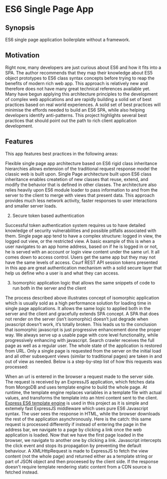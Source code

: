 
# ES6 Single Page App
## Synopsis
ES6 single page application boilerplate without a framework.
## Motivation
Right now, many developers are just curious about ES6 and how it fits into a SPA. The author recommends that they map their knowledge about ES5 object prototypes to ES6 class syntax concepts before trying to reap the benefits of modern rich web app. This approach is relatively new and therefore does not have many great technical references available yet. Many have begun applying this architecture principles to the development of complex web applications and are rapidly building a solid set of best practices based on real world experiences. A solid set of best practices will minimise the effords needed to build an ES6 SPA, while also helping developers identify anti-patterns. This project highlights several best practices that should point out the path to rich client application development.
## Features
This app features best practices in the following areas:

Flexible single page app architecture based on ES6 rigid class inheritance hierarchies allows extension of the traditional request response model the classic web is built upon. Single Page architecture built upon ES6 class inheritance enables createtion of new classes that reuse, extend, and modify the behavior that is defined in other classes. The architecture also relies heavily upon ES6 module loader to pass information to and from the server to the client to merge with views that present data. This approach provides much less network activity, faster responses to user interactions and smaller server loads.

2. Secure token based authentication

  Successful token authentication system requires us to have detailed knowledge of security vulnerabilities and possible pitfalls associated with them. Single page app tend to have a complex structure: logged in view, the logged out view, or the restricted view. A basic example of this is when a user navigates to an app home address, based on if he is logged in or not, he is served with an account or login view content under the same url. It all comes down to access control. Users get the same app but they may not have the same levels of access. Csurf REST API session tokens presented in this app are great authentication mechanism with a solid secure layer that help us define who a user is and what they can access. 
  
3. Isomorphic application logic that allows the same snippets of code to run both in the server and the client

  The process described above illustrates concept of isomorphic application which is usually sold as a high performance solution for loading time in single page applications. It allows the same logic to applied both in the server and the client and gracefully extends SPA concept. A SPA that does not render on the server (isn’t isomorphic) doesn’t just degrade when javascript doesn’t work, it’s totally broken. This leads us to the conclusion that isomorphic javascript is just progressive enhancement done the proper way. We always serve up a usable page with core level functionality, while progressively enhancing with javascript. Search crawler receives the full page as well as a regular user. The whole state of the application is restored from URL.
  Only a single page is requested from the server on the initial load and all other subsequent views (similar to traditional pages) are taken in and out of view as needed. Below is a step-by-step list of how this requests was processed:

When an url is entered in the browser a request made to the server side.
The request is received by an ExpressJS application, which fetches data from MongoDB and uses template engine to build the whole page. At runtime, the template engine replaces variables in a template file with actual values, and transforms the template into an html content sent to the client. [Express ES6 template engine](https://www.npmjs.com/package/express-es6-template-engine) is used in this project as it is simple and extemely fast ExpressJS middleware which uses pure ES6 Javascript syntax.
The user sees the response in HTML, while the browser downloads the rest of the application asynchronously.
Here is the catch: this same request is processed differently if instead of entering the page in the address bar, we navigate to a page by clicking a link once the web application is loaded. Now that we have the first page loaded in the browser, we navigate to another one by clicking a link. Javascript intercepts the click event and stops its propagation by preventing the default behaviour.
A XMLHttpRequest is made to ExpressJS to fetch the view content (not the whole page) and returned either as a template string or part of JSON object and then proceesed by the client side. If the response doesn't require template rendering static content from a CDN source is fetched instead.


